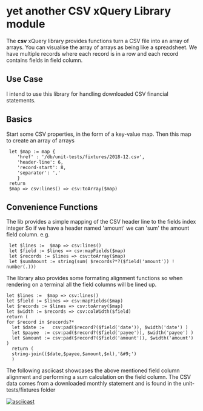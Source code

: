 # yet another CSV xQuery Library module

The <b>csv</b> xQuery library provides functions turn a CSV file into an array of
arrays. You can visualise the array of arrays as being like a spreadsheet.
We have multiple records where each record is in a row and each record contains fields in field column.


## Use Case

I intend to use this library for handling downloaded CSV financial statements. 

## Basics

Start some CSV properties, 
in the form of a key-value map. 
Then this map to create an array of arrays

```
 let $map := map { 
    'href' : '/db/unit-tests/fixtures/2018-12.csv', 
    'header-line': 6,
    'record-start': 8,
    'separator': ','
    } 
 return
 $map => csv:lines() => csv:toArray($map)
```


## Convenience Functions

The lib provides a simple mapping of the CSV header line to the fields index integer
So if we have a header named 'amount' we can 'sum' the amount field column.
e.g.

```
 let $lines :=  $map => csv:lines()
 let $field := $lines => csv:mapFields($map)
 let $records := $lines => csv:toArray($map)
 let $sumAmount := string(sum( $records?*?($field('amount')) ! number(.)))
```

The library also provides some formating alignment functions so when rendering on a terminal all the field columns will be lined up.

```
let $lines :=  $map => csv:lines()
let $field := $lines => csv:mapFields($map)
let $records := $lines => csv:toArray($map)
let $width := $records => csv:colWidth($field) 
return ( 
for $record in $records?*
  let $date :=   csv:pad($record?($field('date')), $width('date') )
  let $payee  := csv:pad($record?($field('payee')), $width('payee') )
  let $amount := csv:pad($record?($field('amount')), $width('amount') )
  return (
  string-join(($date,$payee,$amount,$nl),'&#9;')
  )
```

The following asciicast showcases the above mentioned field column alignment and 
performing a sum calculation on the field column. 
The CSV data comes from a downloaded monthly statement and is found in the unit-tests/fixtures folder 

[![asciicast](https://asciinema.org/a/232385.svg)](https://asciinema.org/a/232385)






<!-- One Paragraph of project description goes here -->

<!--
[![Build Status](https://travis-ci.org/grantmacken/csv.svg?branch=master)](https://travis-ci.org/grantmacken/oAuth1)
[![GitHub release](https://img.shields.io/github/release/grantmacken/csv/all.svg)](https://gitHub.com/grantmacken/csv/releases/latest)
-->
<!--
# Using This Library

# Example

# Deployment


TODO!

## Built With

* [eXistdb docker image]() - xQuery engine and database

## Versioning

We use [SemVer](http://semver.org/) for versioning. 

[latest release on this repo](https://github.com/grantmacken/csv/releases/latest
-->
<!--
[![GitHub tag](https://img.shields.io/github/tag/grantmacken/csv.svg)](https://gitHub.com/grantmacken/csv/tags/)
-->

<!--
## Contributing

Please read [CONTRIBUTING.md](https://gist.github.com/PurpleBooth/b24679402957c63ec426).
-->
<!--
# TESTS

cast of running tests

Link to travis build
-->
